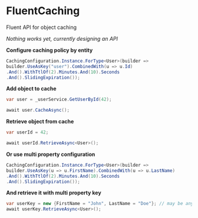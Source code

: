 # FluentCaching
Fluent API for object caching 

*Nothing works yet, currently designing an API*

**Configure caching policy by entity**
```csharp
CachingConfiguration.Instance.ForType<User>(builder =>
builder.UseAsKey("user").CombinedWith(u => u.Id)
.And().WithTtlOf(2).Minutes.And(10).Seconds
.And().SlidingExpiration());
```
**Add object to cache**
```csharp
var user = _userService.GetUserById(42);

await user.CacheAsync();
```

**Retrieve object from cache**
```csharp
var userId = 42;

await userId.RetrieveAsync<User>();

```

**Or use multi property configuration**
```csharp
CachingConfiguration.Instance.ForType<User>(builder =>
builder.UseAsKey(u => u.FirstName).CombinedWith(u => u.LastName)
.And().WithTtlOf(2).Minutes.And(10).Seconds
.And().SlidingExpiration());

```

**And retrieve it with multi property key**
```csharp
var userKey = new {FirstName = "John", LastName = "Doe"}; // may be any class with corresponding properties
await userKey.RetrieveAsync<User>();
```

